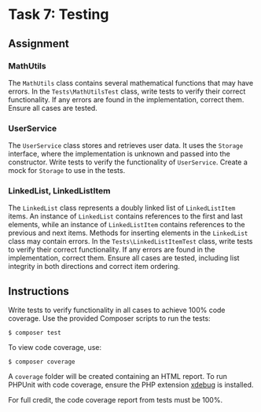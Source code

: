 # Task 7: Testing

## Assignment

### MathUtils

The `MathUtils` class contains several mathematical functions that may have errors. In the `Tests\MathUtilsTest` class, write tests to verify their correct functionality. If any errors are found in the implementation, correct them. Ensure all cases are tested.

### UserService

The `UserService` class stores and retrieves user data. It uses the `Storage` interface, where the implementation is unknown and passed into the constructor. Write tests to verify the functionality of `UserService`. Create a mock for `Storage` to use in the tests.

### LinkedList, LinkedListItem

The `LinkedList` class represents a doubly linked list of `LinkedListItem` items. An instance of `LinkedList` contains references to the first and last elements, while an instance of `LinkedListItem` contains references to the previous and next items.
Methods for inserting elements in the `LinkedList` class may contain errors. In the `Tests\LinkedListItemTest` class, write tests to verify their correct functionality. If any errors are found in the implementation, correct them. Ensure all cases are tested, including list integrity in both directions and correct item ordering.

## Instructions

Write tests to verify functionality in all cases to achieve 100% code coverage. Use the provided Composer scripts to run the tests:

```shell
$ composer test
```

To view code coverage, use:

```shell
$ composer coverage
```


A `coverage` folder will be created containing an HTML report. To run PHPUnit with code coverage, ensure the PHP extension [xdebug](https://xdebug.org/docs/install) is installed.

For full credit, the code coverage report from tests must be 100%.
